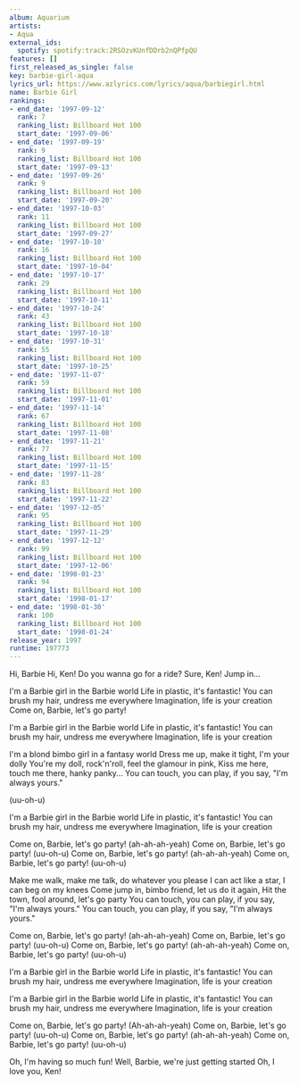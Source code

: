 ```yaml
---
album: Aquarium
artists:
- Aqua
external_ids:
  spotify: spotify:track:2RSOzvKUnfDDrb2nQPfpQU
features: []
first_released_as_single: false
key: barbie-girl-aqua
lyrics_url: https://www.azlyrics.com/lyrics/aqua/barbiegirl.html
name: Barbie Girl
rankings:
- end_date: '1997-09-12'
  rank: 7
  ranking_list: Billboard Hot 100
  start_date: '1997-09-06'
- end_date: '1997-09-19'
  rank: 9
  ranking_list: Billboard Hot 100
  start_date: '1997-09-13'
- end_date: '1997-09-26'
  rank: 9
  ranking_list: Billboard Hot 100
  start_date: '1997-09-20'
- end_date: '1997-10-03'
  rank: 11
  ranking_list: Billboard Hot 100
  start_date: '1997-09-27'
- end_date: '1997-10-10'
  rank: 16
  ranking_list: Billboard Hot 100
  start_date: '1997-10-04'
- end_date: '1997-10-17'
  rank: 29
  ranking_list: Billboard Hot 100
  start_date: '1997-10-11'
- end_date: '1997-10-24'
  rank: 43
  ranking_list: Billboard Hot 100
  start_date: '1997-10-18'
- end_date: '1997-10-31'
  rank: 55
  ranking_list: Billboard Hot 100
  start_date: '1997-10-25'
- end_date: '1997-11-07'
  rank: 59
  ranking_list: Billboard Hot 100
  start_date: '1997-11-01'
- end_date: '1997-11-14'
  rank: 67
  ranking_list: Billboard Hot 100
  start_date: '1997-11-08'
- end_date: '1997-11-21'
  rank: 77
  ranking_list: Billboard Hot 100
  start_date: '1997-11-15'
- end_date: '1997-11-28'
  rank: 83
  ranking_list: Billboard Hot 100
  start_date: '1997-11-22'
- end_date: '1997-12-05'
  rank: 95
  ranking_list: Billboard Hot 100
  start_date: '1997-11-29'
- end_date: '1997-12-12'
  rank: 99
  ranking_list: Billboard Hot 100
  start_date: '1997-12-06'
- end_date: '1998-01-23'
  rank: 94
  ranking_list: Billboard Hot 100
  start_date: '1998-01-17'
- end_date: '1998-01-30'
  rank: 100
  ranking_list: Billboard Hot 100
  start_date: '1998-01-24'
release_year: 1997
runtime: 197773
---
```

Hi, Barbie
Hi, Ken!
Do you wanna go for a ride?
Sure, Ken!
Jump in...

I'm a Barbie girl in the Barbie world
Life in plastic, it's fantastic!
You can brush my hair, undress me everywhere
Imagination, life is your creation
Come on, Barbie, let's go party!

I'm a Barbie girl in the Barbie world
Life in plastic, it's fantastic!
You can brush my hair, undress me everywhere
Imagination, life is your creation

I'm a blond bimbo girl in a fantasy world
Dress me up, make it tight, I'm your dolly
You're my doll, rock'n'roll, feel the glamour in pink,
Kiss me here, touch me there, hanky panky...
You can touch, you can play, if you say, "I'm always yours."

(uu-oh-u)

I'm a Barbie girl in the Barbie world
Life in plastic, it's fantastic!
You can brush my hair, undress me everywhere
Imagination, life is your creation

Come on, Barbie, let's go party!
(ah-ah-ah-yeah)
Come on, Barbie, let's go party!
(uu-oh-u)
Come on, Barbie, let's go party!
(ah-ah-ah-yeah)
Come on, Barbie, let's go party!
(uu-oh-u)

Make me walk, make me talk, do whatever you please
I can act like a star, I can beg on my knees
Come jump in, bimbo friend, let us do it again,
Hit the town, fool around, let's go party
You can touch, you can play, if you say, "I'm always yours."
You can touch, you can play, if you say, "I'm always yours."

Come on, Barbie, let's go party!
(ah-ah-ah-yeah)
Come on, Barbie, let's go party!
(uu-oh-u)
Come on, Barbie, let's go party!
(ah-ah-ah-yeah)
Come on, Barbie, let's go party!
(uu-oh-u)

I'm a Barbie girl in the Barbie world
Life in plastic, it's fantastic!
You can brush my hair, undress me everywhere
Imagination, life is your creation

I'm a Barbie girl in the Barbie world
Life in plastic, it's fantastic!
You can brush my hair, undress me everywhere
Imagination, life is your creation

Come on, Barbie, let's go party!
(Ah-ah-ah-yeah)
Come on, Barbie, let's go party!
(uu-oh-u)
Come on, Barbie, let's go party!
(ah-ah-ah-yeah)
Come on, Barbie, let's go party!
(uu-oh-u)

Oh, I'm having so much fun!
Well, Barbie, we're just getting started
Oh, I love you, Ken!
